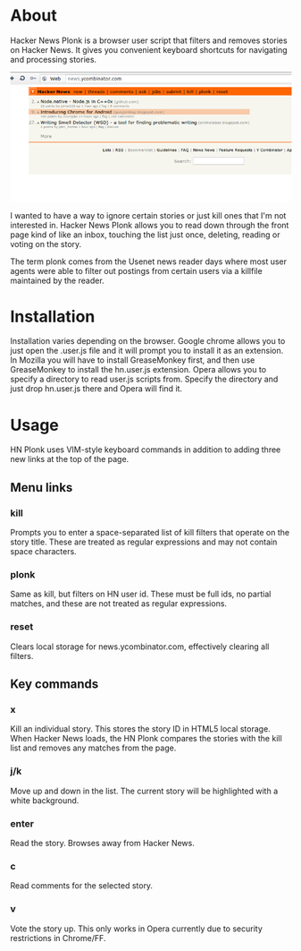 # About

Hacker News Plonk is a browser user script that filters and removes stories on Hacker News. It 
gives you convenient keyboard shortcuts for navigating and processing stories. 

![](http://github.com/dnewcome/hn-plonk/raw/master/hnplonk.png)

I wanted to have a way to ignore certain stories or just kill ones that I'm 
not interested in. Hacker News Plonk allows you to read down through the front page kind of like
an inbox, touching the list just once, deleting, reading or voting on the story.

The term plonk comes from the Usenet news reader 
days where most user agents were able to filter out postings from certain users via a killfile
maintained by the reader.

# Installation

Installation varies depending on the browser. Google chrome allows you to just open the .user.js file and it
will prompt you to install it as an extension. In Mozilla you will have to install GreaseMonkey first, and then
use GreaseMonkey to install the hn.user.js extension. Opera allows you to specify a directory to read
user.js scripts from. Specify the directory and just drop hn.user.js there and Opera will find it.

# Usage

HN Plonk uses VIM-style keyboard commands in addition to adding three new links at the top of the page. 

## Menu links

### kill 
Prompts you to enter a space-separated list of kill filters that operate on the story title. 
These are treated as regular expressions and may not contain space characters.

### plonk 
Same as kill, but filters on HN user id. These must be full ids, no partial matches, and these are not
treated as regular expressions. 

### reset 
Clears local storage for news.ycombinator.com, effectively clearing all filters.


## Key commands

### x 
Kill an individual story. This stores the story ID in HTML5 local storage. When Hacker News loads, the 
HN Plonk compares the stories with the kill list and removes any matches from the page.

### j/k 
Move up and down in the list. The current story will be highlighted with a white background.

### enter 
Read the story. Browses away from Hacker News.

### c 
Read comments for the selected story.

### v 
Vote the story up. This only works in Opera currently due to security restrictions in Chrome/FF.

